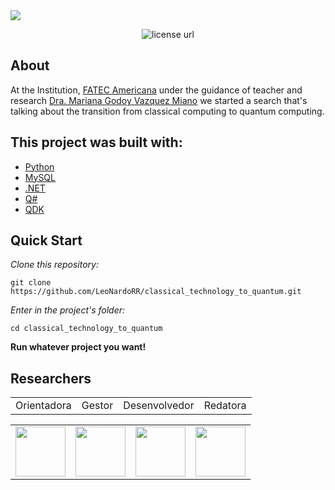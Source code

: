 <img src="https://github.com/LeoNardoRR/classical-technology-to-quantum/blob/main/image/quantum-computer.jpg?raw=true">

<p align="center">
  <a>
    <img alt="license url" src="https://img.shields.io/badge/License-GPL--3.0-green?style=for-the-badge&labelColor=1C1E26&color=FDDE4A">
  </a>
</p>

## About

<a>At the Institution, [FATEC Americana](https://www.fatec.edu.br/) under the guidance of teacher and research [Dra. Mariana Godoy Vazquez Miano](http://lattes.cnpq.br/1666058085031027) we started a search that's talking about the transition from classical computing to quantum computing.</a>

<!--
## Tests
-->

## This project was built with: 

- [Python](https://www.Python.com)
- [MySQL](https://www.mysql.com/)
- [.NET](https://dotnet.microsoft.com)
- [Q#](https://docs.microsoft.com/en-us/azure/quantum/overview-what-is-qsharp-and-qdk)
- [QDK](https://docs.microsoft.com/en-us/azure/quantum/overview-what-is-qsharp-and-qdk)

## Quick Start
*Clone this repository:*
 ```
 git clone https://github.com/LeoNardoRR/classical_technology_to_quantum.git
 ```
*Enter in the project's folder:*
 ```
 cd classical_technology_to_quantum
 ```
 
**Run whatever project you want!**
 
<!--
## 🧾	License
-->

## Researchers

<table>
  <tbody>
    <tr>
       <td align="center" valign="middle">
        <a>Orientadora</a>
      </td>
      <td align="center" valign="middle">
        <a>Gestor</a>
      </td>
      <td align="center" valign="middle">
        <a>Desenvolvedor</a>
      </td>
      <td align="center" valign="middle">
        <a>Redatora</a>
      </td>
    </tr>
  </tbody>
</table>
<table>
  <tbody>
    <tr>
       <td align="center" valign="middle">
        <a href="http://lattes.cnpq.br/1666058085031027" target="_blank">
          <img width="80px" src="http://servicosweb.cnpq.br/wspessoa/servletrecuperafoto?tipo=1&id=K4757651T6">
        </a>
      </td>
      <td align="center" valign="middle">
        <a href="https://github.com/erickgalvao04" target="_blank">
          <img width="80px" src="https://avatars.githubusercontent.com/u/113725094?v=4">
        </a>
      </td>
      <td align="center" valign="middle">
        <a href="https://github.com/LeoNardoRR" target="_blank">
          <img width="80px" src="https://avatars.githubusercontent.com/u/103374280?s=400&u=c3cdc076153d0ab15fa3aa2612f7f8c71c215c02&v=4">
        </a>
      </td>
      <td align="center" valign="middle">
        <a href="https://github.com/stheffani" target="_blank">
          <img width="80px" src="https://avatars.githubusercontent.com/u/90808245?v=4">
        </a>
      </td>
    </tr>
  </tbody>
</table>
